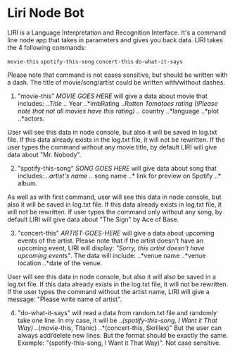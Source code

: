# Liri Node Bot

LIRI is a Language Interpretation and Recognition Interface. It's a command line node app that takes in parameters and gives you back data.
LIRI takes the 4 following commands:

`movie-this`
`spotify-this-song` 
`concert-this` 
`do-what-it-says`

Please note that command is not cases sensitive, but should be written with a dash. The title of movie/song/artist could be written with/without dashes.
1. "movie-this" *MOVIE GOES HERE* will give a data about movie that includes: 
..*Title
..* Year 
..*imbRating 
..*Rotten Tomatoes rating (!Please note that not all movies have this rating)
..* country 
..*language 
..*plot 
..*actors. 

User will see this data in node console, but also it will be saved in log.txt file. If this data already exists in the log.txt file, it will not be rewritten. If the user types the command without any movie title, by default LIRI will give data about "Mr. Nobody".

2. "spotify-this-song" *SONG GOES HERE* will give data about song that includes: 
..*artist's name
..* song name
..* link for preview on Spotify
..* album. 

As well as with first command, user will see this data in node console, but also it will be saved in log.txt file. If this data already exists in log.txt file, it will not be rewritten. If user types the command only without any song, by default LIRI will give data about "The Sign" by Ace of Base.

3. "concert-this" *ARTIST-GOES-HERE* will give a data about upcoming events of the artist. Please note that if the artist doesn't have an upcoming event, LIRI will display: *"Sorry, this artist doesn't have upcoming events"*. The data will include: 
..*venue name 
..*venue location 
..*date of the venue. 

User will see this data in node console, but also it will also be saved in a log.txt file. If this data already exists in the log.txt file, it will not be rewritten. If the user types the command without the artist name, LIRI will give a message: "Please write name of artist".


4. "do-what-it-says" will read a data from random.txt file and randomly take one line. In my case, it will be 
..*(spotify-this-song, I Want it That Way) 
..*(movie-this, Titanic)
..*(concert-this, Skrillex)"
But the user can always add/delete new lines. But the format should be exactly the same. Example: "(spotify-this-song, I Want it That Way)". 
Not case sensitive.